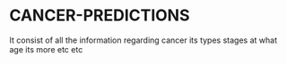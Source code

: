 # CANCER-PREDICTIONS
It consist of all the information regarding cancer its types stages at what age its more etc etc
